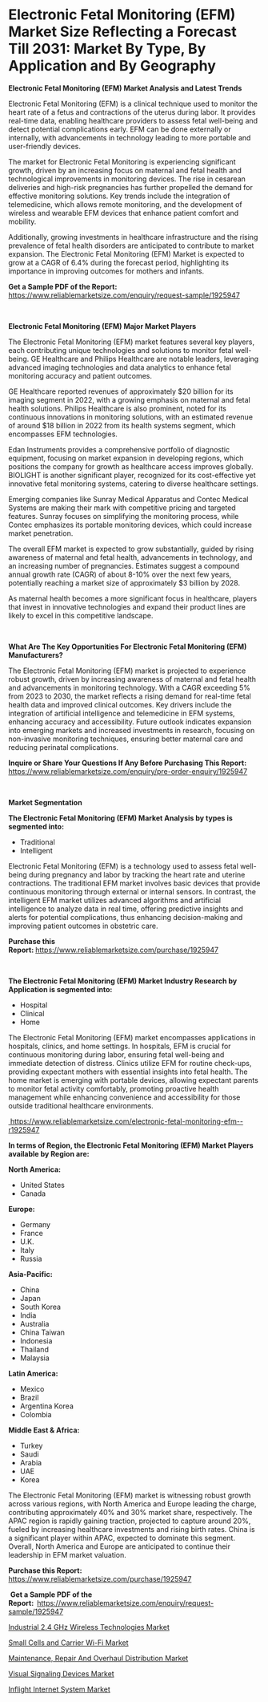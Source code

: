 <p><h1>Electronic Fetal Monitoring (EFM) Market Size Reflecting a Forecast Till 2031: Market By Type, By Application and By Geography</h1></p><p><strong>Electronic Fetal Monitoring (EFM) Market Analysis and Latest Trends</strong></p>
<p><p>Electronic Fetal Monitoring (EFM) is a clinical technique used to monitor the heart rate of a fetus and contractions of the uterus during labor. It provides real-time data, enabling healthcare providers to assess fetal well-being and detect potential complications early. EFM can be done externally or internally, with advancements in technology leading to more portable and user-friendly devices.</p><p>The market for Electronic Fetal Monitoring is experiencing significant growth, driven by an increasing focus on maternal and fetal health and technological improvements in monitoring devices. The rise in cesarean deliveries and high-risk pregnancies has further propelled the demand for effective monitoring solutions. Key trends include the integration of telemedicine, which allows remote monitoring, and the development of wireless and wearable EFM devices that enhance patient comfort and mobility.</p><p>Additionally, growing investments in healthcare infrastructure and the rising prevalence of fetal health disorders are anticipated to contribute to market expansion. The Electronic Fetal Monitoring (EFM) Market is expected to grow at a CAGR of 6.4% during the forecast period, highlighting its importance in improving outcomes for mothers and infants.</p></p>
<p><strong>Get a Sample PDF of the Report:&nbsp;</strong> <a href="https://www.reliablemarketsize.com/enquiry/request-sample/1925947?utm_campaign=1770&utm_medium=2&utm_source=Github&utm_content=ia&utm_term=24102024&utm_id=electronic-fetal-monitoring-efm">https://www.reliablemarketsize.com/enquiry/request-sample/1925947</a></p>
<p>&nbsp;</p>
<p><strong>Electronic Fetal Monitoring (EFM) Major Market Players</strong></p>
<p><p>The Electronic Fetal Monitoring (EFM) market features several key players, each contributing unique technologies and solutions to monitor fetal well-being. GE Healthcare and Philips Healthcare are notable leaders, leveraging advanced imaging technologies and data analytics to enhance fetal monitoring accuracy and patient outcomes. </p><p>GE Healthcare reported revenues of approximately $20 billion for its imaging segment in 2022, with a growing emphasis on maternal and fetal health solutions. Philips Healthcare is also prominent, noted for its continuous innovations in monitoring solutions, with an estimated revenue of around $18 billion in 2022 from its health systems segment, which encompasses EFM technologies.</p><p>Edan Instruments provides a comprehensive portfolio of diagnostic equipment, focusing on market expansion in developing regions, which positions the company for growth as healthcare access improves globally. BIOLIGHT is another significant player, recognized for its cost-effective yet innovative fetal monitoring systems, catering to diverse healthcare settings.</p><p>Emerging companies like Sunray Medical Apparatus and Contec Medical Systems are making their mark with competitive pricing and targeted features. Sunray focuses on simplifying the monitoring process, while Contec emphasizes its portable monitoring devices, which could increase market penetration.</p><p>The overall EFM market is expected to grow substantially, guided by rising awareness of maternal and fetal health, advancements in technology, and an increasing number of pregnancies. Estimates suggest a compound annual growth rate (CAGR) of about 8-10% over the next few years, potentially reaching a market size of approximately $3 billion by 2028.</p><p>As maternal health becomes a more significant focus in healthcare, players that invest in innovative technologies and expand their product lines are likely to excel in this competitive landscape.</p></p>
<p>&nbsp;</p>
<p><strong>What Are The Key Opportunities For Electronic Fetal Monitoring (EFM) Manufacturers?</strong></p>
<p><p>The Electronic Fetal Monitoring (EFM) market is projected to experience robust growth, driven by increasing awareness of maternal and fetal health and advancements in monitoring technology. With a CAGR exceeding 5% from 2023 to 2030, the market reflects a rising demand for real-time fetal health data and improved clinical outcomes. Key drivers include the integration of artificial intelligence and telemedicine in EFM systems, enhancing accuracy and accessibility. Future outlook indicates expansion into emerging markets and increased investments in research, focusing on non-invasive monitoring techniques, ensuring better maternal care and reducing perinatal complications.</p></p>
<p><strong>Inquire or Share Your Questions If Any Before Purchasing This Report:</strong> <a href="https://www.reliablemarketsize.com/enquiry/pre-order-enquiry/1925947?utm_campaign=1770&utm_medium=2&utm_source=Github&utm_content=ia&utm_term=24102024&utm_id=electronic-fetal-monitoring-efm">https://www.reliablemarketsize.com/enquiry/pre-order-enquiry/1925947</a></p>
<p>&nbsp;</p>
<p><strong>Market Segmentation</strong></p>
<p><strong>The Electronic Fetal Monitoring (EFM) Market Analysis by types is segmented into:</strong></p>
<p><ul><li>Traditional</li><li>Intelligent</li></ul></p>
<p><p>Electronic Fetal Monitoring (EFM) is a technology used to assess fetal well-being during pregnancy and labor by tracking the heart rate and uterine contractions. The traditional EFM market involves basic devices that provide continuous monitoring through external or internal sensors. In contrast, the intelligent EFM market utilizes advanced algorithms and artificial intelligence to analyze data in real time, offering predictive insights and alerts for potential complications, thus enhancing decision-making and improving patient outcomes in obstetric care.</p></p>
<p><strong>Purchase this Report:&nbsp;</strong><a href="https://www.reliablemarketsize.com/purchase/1925947?utm_campaign=1770&utm_medium=2&utm_source=Github&utm_content=ia&utm_term=24102024&utm_id=electronic-fetal-monitoring-efm">https://www.reliablemarketsize.com/purchase/1925947</a></p>
<p>&nbsp;</p>
<p><strong>The Electronic Fetal Monitoring (EFM) Market Industry Research by Application is segmented into:</strong></p>
<p><ul><li>Hospital</li><li>Clinical</li><li>Home</li></ul></p>
<p><p>The Electronic Fetal Monitoring (EFM) market encompasses applications in hospitals, clinics, and home settings. In hospitals, EFM is crucial for continuous monitoring during labor, ensuring fetal well-being and immediate detection of distress. Clinics utilize EFM for routine check-ups, providing expectant mothers with essential insights into fetal health. The home market is emerging with portable devices, allowing expectant parents to monitor fetal activity comfortably, promoting proactive health management while enhancing convenience and accessibility for those outside traditional healthcare environments.</p></p>
<p><a href="https://www.reliablemarketsize.com/electronic-fetal-monitoring-efm--r1925947?utm_campaign=1770&utm_medium=2&utm_source=Github&utm_content=ia&utm_term=24102024&utm_id=electronic-fetal-monitoring-efm">&nbsp;https://www.reliablemarketsize.com/electronic-fetal-monitoring-efm--r1925947</a></p>
<p><strong>In terms of Region, the Electronic Fetal Monitoring (EFM) Market Players available by Region are:</strong></p>
<p>
    <p> <strong> North America: </strong>
        <ul>
            <li>United States</li>
            <li>Canada</li>
        </ul>
        </p> 
    <p> <strong> Europe: </strong>
        <ul>
            <li>Germany</li>
            <li>France</li>
            <li>U.K.</li>
            <li>Italy</li>
            <li>Russia</li>
        </ul>
        </p> 
    <p> <strong> Asia-Pacific: </strong>
        <ul>
            <li>China</li>
            <li>Japan</li>
            <li>South Korea</li>
            <li>India</li>
            <li>Australia</li>
            <li>China Taiwan</li>
            <li>Indonesia</li>
            <li>Thailand</li>
            <li>Malaysia</li>
        </ul>
        </p> 
    <p> <strong> Latin America: </strong>
        <ul>
            <li>Mexico</li>
            <li>Brazil</li>
            <li>Argentina Korea</li>
            <li>Colombia</li>
        </ul>
        </p> 
    <p> <strong> Middle East & Africa: </strong>
        <ul>
            <li>Turkey</li>
            <li>Saudi</li>
            <li>Arabia</li>
            <li>UAE</li>
            <li>Korea</li>
        </ul>
    </p>
    </p>
<p><p>The Electronic Fetal Monitoring (EFM) market is witnessing robust growth across various regions, with North America and Europe leading the charge, contributing approximately 40% and 30% market share, respectively. The APAC region is rapidly gaining traction, projected to capture around 20%, fueled by increasing healthcare investments and rising birth rates. China is a significant player within APAC, expected to dominate this segment. Overall, North America and Europe are anticipated to continue their leadership in EFM market valuation.</p></p>
<p><strong>Purchase this Report: </strong><a href="https://www.reliablemarketsize.com/purchase/1925947?utm_campaign=1770&utm_medium=2&utm_source=Github&utm_content=ia&utm_term=24102024&utm_id=electronic-fetal-monitoring-efm">https://www.reliablemarketsize.com/purchase/1925947</a></p>
<p>&nbsp;<strong>Get a Sample PDF of the Report:&nbsp;&nbsp;</strong><a href="https://www.reliablemarketsize.com/enquiry/request-sample/1925947?utm_campaign=1770&utm_medium=2&utm_source=Github&utm_content=ia&utm_term=24102024&utm_id=electronic-fetal-monitoring-efm">https://www.reliablemarketsize.com/enquiry/request-sample/1925947</a></p>
<p><strong></strong></p>
<p><p><a href="https://www.linkedin.com/pulse/mapping-industrial-24-ghz-wireless-technologies-market-trends-tcpbe?utm_campaign=1770&utm_medium=2&utm_source=Github&utm_content=ia&utm_term=24102024&utm_id=electronic-fetal-monitoring-efm">Industrial 2.4 GHz Wireless Technologies Market</a></p><p><a href="https://www.linkedin.com/pulse/global-small-cells-carrier-wi-fi-market-focus-product-type-obfre?utm_campaign=1770&utm_medium=2&utm_source=Github&utm_content=ia&utm_term=24102024&utm_id=electronic-fetal-monitoring-efm">Small Cells and Carrier Wi-Fi Market</a></p><p><a href="https://www.linkedin.com/pulse/navigating-global-maintenance-repair-overhaul-distribution-ajhxc?utm_campaign=1770&utm_medium=2&utm_source=Github&utm_content=ia&utm_term=24102024&utm_id=electronic-fetal-monitoring-efm">Maintenance, Repair And Overhaul Distribution Market</a></p><p><a href="https://issuu.com/reportprime-2/docs/visual-signaling-devices-market-siz_e6ce21687d5fcc?utm_campaign=1770&utm_medium=2&utm_source=Github&utm_content=ia&utm_term=24102024&utm_id=electronic-fetal-monitoring-efm">Visual Signaling Devices Market</a></p><p><a href="https://www.linkedin.com/pulse/inflight-internet-system-market-emerging-trends-future-prospects-klije?utm_campaign=1770&utm_medium=2&utm_source=Github&utm_content=ia&utm_term=24102024&utm_id=electronic-fetal-monitoring-efm">Inflight Internet System Market</a></p></p>